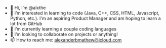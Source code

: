 - 👋 Hi, I’m @alxthe
- 👀 I’m interested in learning to code (Java, C++, CSS, HTML, Javascript, Python, etc.). I'm an aspiring Product Manager and am hoping to learn a lot from GitHub
- 🌱 I’m currently learning a couple coding languages
- 💞️ I’m looking to collaborate on projects or anything!
- 📫 How to reach me: alexanderbmathew@icloud.com

<!---
Thanks!
--->
